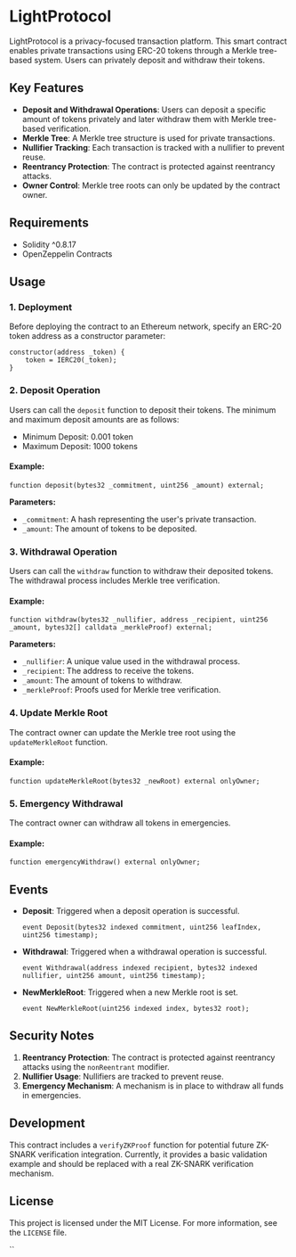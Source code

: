 # LightProtocol

LightProtocol is a privacy-focused transaction platform. This smart contract enables private transactions using ERC-20 tokens through a Merkle tree-based system. Users can privately deposit and withdraw their tokens.

## Key Features

- **Deposit and Withdrawal Operations**: Users can deposit a specific amount of tokens privately and later withdraw them with Merkle tree-based verification.
- **Merkle Tree**: A Merkle tree structure is used for private transactions.
- **Nullifier Tracking**: Each transaction is tracked with a nullifier to prevent reuse.
- **Reentrancy Protection**: The contract is protected against reentrancy attacks.
- **Owner Control**: Merkle tree roots can only be updated by the contract owner.

## Requirements

- Solidity ^0.8.17
- OpenZeppelin Contracts

## Usage

### 1. Deployment
Before deploying the contract to an Ethereum network, specify an ERC-20 token address as a constructor parameter:

```solidity
constructor(address _token) {
    token = IERC20(_token);
}
```

### 2. Deposit Operation
Users can call the `deposit` function to deposit their tokens. The minimum and maximum deposit amounts are as follows:

- Minimum Deposit: 0.001 token
- Maximum Deposit: 1000 tokens

#### Example:
```solidity
function deposit(bytes32 _commitment, uint256 _amount) external;
```
**Parameters:**
- `_commitment`: A hash representing the user's private transaction.
- `_amount`: The amount of tokens to be deposited.

### 3. Withdrawal Operation
Users can call the `withdraw` function to withdraw their deposited tokens. The withdrawal process includes Merkle tree verification.

#### Example:
```solidity
function withdraw(bytes32 _nullifier, address _recipient, uint256 _amount, bytes32[] calldata _merkleProof) external;
```
**Parameters:**
- `_nullifier`: A unique value used in the withdrawal process.
- `_recipient`: The address to receive the tokens.
- `_amount`: The amount of tokens to withdraw.
- `_merkleProof`: Proofs used for Merkle tree verification.

### 4. Update Merkle Root
The contract owner can update the Merkle tree root using the `updateMerkleRoot` function.

#### Example:
```solidity
function updateMerkleRoot(bytes32 _newRoot) external onlyOwner;
```

### 5. Emergency Withdrawal
The contract owner can withdraw all tokens in emergencies.

#### Example:
```solidity
function emergencyWithdraw() external onlyOwner;
```

## Events

- **Deposit**: Triggered when a deposit operation is successful.
  ```solidity
  event Deposit(bytes32 indexed commitment, uint256 leafIndex, uint256 timestamp);
  ```

- **Withdrawal**: Triggered when a withdrawal operation is successful.
  ```solidity
  event Withdrawal(address indexed recipient, bytes32 indexed nullifier, uint256 amount, uint256 timestamp);
  ```

- **NewMerkleRoot**: Triggered when a new Merkle root is set.
  ```solidity
  event NewMerkleRoot(uint256 indexed index, bytes32 root);
  ```

## Security Notes

1. **Reentrancy Protection**: The contract is protected against reentrancy attacks using the `nonReentrant` modifier.
2. **Nullifier Usage**: Nullifiers are tracked to prevent reuse.
3. **Emergency Mechanism**: A mechanism is in place to withdraw all funds in emergencies.

## Development
This contract includes a `verifyZKProof` function for potential future ZK-SNARK verification integration. Currently, it provides a basic validation example and should be replaced with a real ZK-SNARK verification mechanism.


## License

This project is licensed under the MIT License. For more information, see the `LICENSE` file.

``
